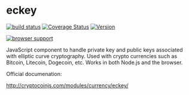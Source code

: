 eckey
=====

[![build status](https://secure.travis-ci.org/cryptocoinjs/eckey.png)](http://travis-ci.org/cryptocoinjs/eckey)
[![Coverage Status](https://img.shields.io/coveralls/cryptocoinjs/eckey.svg)](https://coveralls.io/r/cryptocoinjs/eckey)
[![Version](http://img.shields.io/npm/v/eckey.svg)](https://www.npmjs.org/package/eckey)

[![browser support](https://ci.testling.com/cryptocoinjs/eckey.png)](https://ci.testling.com/cryptocoinjs/eckey)

JavaScript component to handle private key and public keys associated with elliptic curve cryptography. Used with crypto currencies such as Bitcoin, Litecoin, Dogecoin, etc. Works in both Node.js and the browser.


Official documenation:

http://cryptocoinjs.com/modules/currency/eckey/
